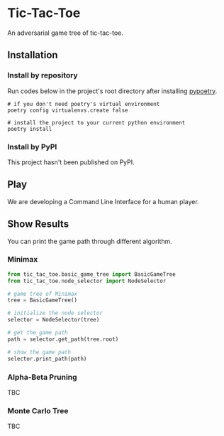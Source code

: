 # Tic-Tac-Toe
An adversarial game tree of tic-tac-toe.

## Installation

### Install by repository

Run codes below in the project's root directory after installing [pypoetry](https://python-poetry.org/docs/).

```shell
# if you don't need poetry's virtual environment
poetry config virtualenvs.create false

# install the project to your current python environment
poetry install
```

### Install by PyPI

This project hasn't been published on PyPI.

## Play

We are developing a Command Line Interface for a human player.

## Show Results

You can print the game path through different algorithm.

### Minimax

```python
from tic_tac_toe.basic_game_tree import BasicGameTree
from tic_tac_toe.node_selector import NodeSelector

# game tree of Minimax
tree = BasicGameTree()

# initialize the node selector
selector = NodeSelector(tree)

# get the game path
path = selector.get_path(tree.root)

# show the game path
selector.print_path(path)
```

### Alpha-Beta Pruning

TBC

### Monte Carlo Tree

TBC
